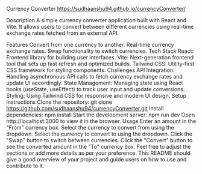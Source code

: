 Currency Converter
https://sudhaanshu94.github.io/currencyConverter/

Description
A simple currency converter application built with React and Vite. It allows users to convert between different currencies using real-time exchange rates fetched from an external API.

Features
Convert from one currency to another.
Real-time currency exchange rates.
Swap functionality to switch currencies.
Tech Stack
React: Frontend library for building user interfaces.
Vite: Next-generation frontend tool that sets up fast refresh and optimized builds.
Tailwind CSS: Utility-first CSS framework for styling components.
Challenges
API Integration: Handling asynchronous API calls to fetch currency exchange rates and update UI accordingly.
State Management: Managing state using React hooks (useState, useEffect) to track user input and update conversions.
Styling: Using Tailwind CSS for responsive and modern UI design.
Setup Instructions
Clone the repository: git clone https://github.com/sudhaanshu94/currencyConverter.git
Install dependencies: npm install
Start the development server: npm run dev
Open http://localhost:3000 to view it in the browser.
Usage
Enter an amount in the "From" currency box.
Select the currency to convert from using the dropdown.
Select the currency to convert to using the dropdown.
Click the "Swap" button to switch between currencies.
Click the "Convert" button to see the converted amount in the "To" currency box.
Feel free to adjust the sections or add more details as per your preference. This README should give a good overview of your project and guide users on how to use and contribute to it.
